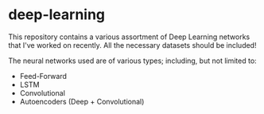 # deep-learning

This repository contains a various assortment of Deep Learning networks that I've worked on recently. 
All the necessary datasets should be included!

The neural networks used are of various types; including, but not limited to:
- Feed-Forward 
- LSTM
- Convolutional
- Autoencoders (Deep + Convolutional)

